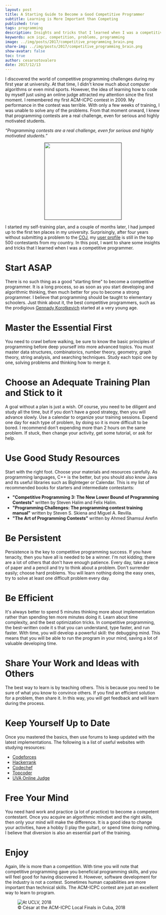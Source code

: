 ```yaml
---
layout: post
title: A Starting Guide to Become a Good Competitive Programmer
subtitle: Learning is More Important than Competing
published: true
tags: programming
description: Insights and tricks that I learned when I was a competitive programmer
keywords: acm icpc, competition, problems, programming
image: ../img/posts/2017/competitive_programming_brain.png
share-img: ../img/posts/2017/competitive_programming_brain.png
show-avatar: false
toc: true
author: cesarsotovalero
date: 2017/12/13
---
```


I discovered the world of competitive programming challenges during my first year at university. At that time, I didn't know much about computer algorithms or even mind sports. However, the idea of learning how to code by myself just using an online judge attracted my attention since the first moment. I remembered my first ACM-ICPC contest in 2009. My performance in the contest was terrible. With only a few weeks of training, I was unable to solve any of the problems. From that moment onward, I knew that programming contests are a real challenge, even for serious and highly motivated students.

<aside class="quote">
    <em>“Programming contests are a real challenge, even for serious and highly motivated students.”</em>
</aside>

<p align="center">
  <a href="">
    <img src="../img/posts/2017/competitive-programming.png" height="250px"/>
  </a>
</p>

I started my self-training plan, and a couple of months later, I had jumped up to the first ten places in my university. Surprisingly, after four years without submitting a problem to the [COJ](http://coj.uci.cu/), my [user profile](http://coj.uci.cu/user/useraccount.xhtml?username=CeSaR_uclv) is still in the top 500 contestants from my country. In this post, I want to share some insights and tricks that I learned when I was a competitive programmer.

# Start ASAP

There is no such thing as a good "starting time" to become a competitive programmer. It is a long process, so as soon as you start developing and algorithmic thinking, then much better for you to become a strong programmer. I believe that programming should be taught to elementary schoolers. Just think about it, the best competitive programmers, such as the prodigious [Gennady Korotkevich](https://en.wikipedia.org/wiki/Gennady_Korotkevich) started at a very young age.

# Master the Essential First

You need to crawl before walking, be sure to know the basic principles of programming before deep yourself into more advanced topics. You must master data structures, combinatorics, number theory, geometry, graph theory, string analysis, and searching techniques. Study each topic one by one, solving problems and thinking how to merge it.

# Choose an Adequate Training Plan and Stick to it

A goal without a plan is just a wish. Of course, you need to be diligent and study all the time, but if you don't have a good strategy, then you will advance slowly. Use a calendar to organize your training sessions. Expend one day for each type of problem, by doing so it is more difficult to be bored. I recommend don't expending more than 2 hours on the same problem. If stuck, then change your activity, get some tutorial, or ask for help.

# Use Good Study Resources

Start with the right foot. Choose your materials and resources carefully. As programming languages, C++ is the better, but you should also know Java and its useful libraries such as BigInteger or Calendar. This is my list of recommended books for starters and intermediate contestants:

- **"Competitive Programming 3: The New Lower Bound of Programming Contests"** written by Steven Halim and Felix Halim.
- **"Programming Challenges: The programming contest training manual"** written by Steven S. Skiena and Miguel A. Revilla.
- **"The Art of Programming Contests"** written by Ahmed Shamsul Arefin

# Be Persistent

Persistence is the key to competitive programming success. If you have tenacity, then you have all is needed to be a winner. I'm not kidding; there are a lot of others that don't have enough patience. Every day, take a piece of paper and a pencil and try to think about a problem. Don't surrender easily; choose hard problems. You will learn nothing doing the easy ones, try to solve at least one difficult problem every day.

# Be Efficient

It's always better to spend 5 minutes thinking more about implementation rather than spending ten more minutes doing it. Learn about time complexity, and the best optimization tricks. In competitive programming, the best-written code it s that you can understand, type faster, and run faster. With time, you will develop a powerful skill: the debugging mind. This means that you will be able to run the program in your mind, saving a lot of valuable developing time.

# Share Your Work and Ideas with Others

The best way to learn is by teaching others. This is because you need to be sure of what you know to convince others. If you find an efficient solution for a problem, then share it. In this way, you will get feedback and will learn during the process.

# Keep Yourself Up to Date

Once you mastered the basics, then use forums to keep updated with the latest implementations. The following is a list of useful websites with studying resources:

- [Codeforces](http://codeforces.com/)
- [Hackerrank](http://hackerrank.com/)
- [Codechef](http://www.codechef.com/)
- [Topcoder](http://www.topcoder.com/)
- [UVA Online Judge](http://uva.onlinejudge.org/)

# Free Your Mind

You need hard work and practice (a lot of practice) to become a competent contestant. Once you acquire an algorithmic mindset and the right skills, then only your mind will make the difference. It is a good idea to change your activities, have a hobby (I play the guitar), or spend time doing nothing. I believe that diversion is also an essential part of the training.

# Enjoy

Again, life is more than a competition. With time you will note that competitive programming gave you beneficial programming skills, and you will feel good for having discovered it. However, software development for the industry is not a contest. Sometimes human capabilities are more important than technical skills. The ACM-ICPC contest are just an excellent way to learn to program.

<figure class="jb_picture">
    <img src="../img/posts/2017/ACM-ICPC.jpg" 
    alt="At UCLV, 2018"
    longdesc="#c13e1390" />
    <figcaption class="stroke">
    &#169; César at the ACM-ICPC Local Finals in Cuba, 2018
    </figcaption>
</figure>
